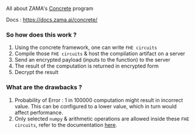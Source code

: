 All about ZAMA's [Concrete](https://github.com/zama-ai/concrete) program

Docs : https://docs.zama.ai/concrete/

### So how does this work ?

1. Using the concrete framework, one can write ``FHE circuits``
2. Compile those ``FHE circuits`` & host the compilation artifact on a server
3. Send an encrypted payload (inputs to the function) to the server 
4. The result of the computation is returned in encrypted form
5. Decrypt the result

### What are the drawbacks ?

1. Probability of Error : 1 in 100000 computation might result in incorrect value. This can be configured to a lower value, which in turn would affect performance.
2. Only selected `numpy` & arithmetic operations are allowed inside these `FHE circuits`, refer to the documentation [here](https://docs.zama.ai/concrete/getting-started/compatibility). 
